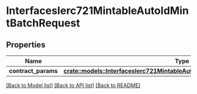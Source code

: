 # InterfacesIerc721MintableAutoIdMintBatchRequest

## Properties

Name | Type | Description | Notes
------------ | ------------- | ------------- | -------------
**contract_params** | [**crate::models::InterfacesIerc721MintableAutoIdMintBatchRequestContractParams**](interfaces_IERC721MintableAutoId_mintBatch_request_contractParams.md) |  | 

[[Back to Model list]](../README.md#documentation-for-models) [[Back to API list]](../README.md#documentation-for-api-endpoints) [[Back to README]](../README.md)


